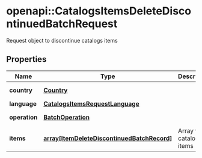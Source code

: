 # openapi::CatalogsItemsDeleteDiscontinuedBatchRequest

Request object to discontinue catalogs items

## Properties
Name | Type | Description | Notes
------------ | ------------- | ------------- | -------------
**country** | [**Country**](Country.md) |  | [Enum: ] 
**language** | [**CatalogsItemsRequestLanguage**](CatalogsItemsRequest_language.md) |  | 
**operation** | [**BatchOperation**](BatchOperation.md) |  | [Enum: ] 
**items** | [**array[ItemDeleteDiscontinuedBatchRecord]**](ItemDeleteDiscontinuedBatchRecord.md) | Array with catalogs items | 


